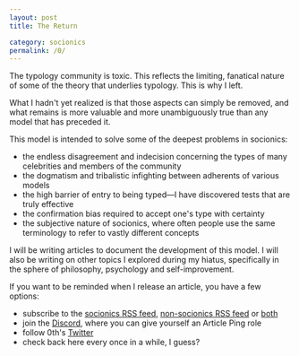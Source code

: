 ```yaml
---
layout: post
title: The Return

category: socionics
permalink: /0/
---
```


The typology community is toxic. This reflects the limiting, fanatical nature of some of the theory that underlies typology. This is why I left.

What I hadn't yet realized is that those aspects can simply be removed, and what remains is more valuable and more unambiguously true than any model that has preceded it.

This model is intended to solve some of the deepest problems in socionics:

* the endless disagreement and indecision concerning the types of many celebrities and members of the community
* the dogmatism and tribalistic infighting between adherents of various models
* the high barrier of entry to being typed&mdash;I have discovered tests that are truly effective
* the confirmation bias required to accept one's type with certainty
* the subjective nature of socionics, where often people use the same terminology to refer to vastly different concepts

I will be writing articles to document the development of this model. I will also be writing on other topics I explored during my hiatus, specifically in the sphere of philosophy, psychology and self-improvement.

If you want to be reminded when I release an article, you have a few options:

* subscribe to the [socionics RSS feed](/feed/socionics.xml), [non-socionics RSS feed](/feed/other.xml) or [both](/feed.xml)
* join the [Discord](https://discord.gg/dyBfJvA), where you can give yourself an Article Ping role
* follow 0th's [Twitter](#)
* check back here every once in a while, I guess?
